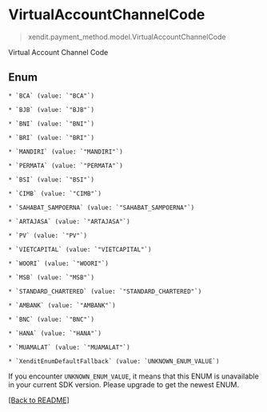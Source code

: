 # VirtualAccountChannelCode
> xendit.payment_method.model.VirtualAccountChannelCode

Virtual Account Channel Code


## Enum


    * `BCA` (value: `"BCA"`)

    * `BJB` (value: `"BJB"`)

    * `BNI` (value: `"BNI"`)

    * `BRI` (value: `"BRI"`)

    * `MANDIRI` (value: `"MANDIRI"`)

    * `PERMATA` (value: `"PERMATA"`)

    * `BSI` (value: `"BSI"`)

    * `CIMB` (value: `"CIMB"`)

    * `SAHABAT_SAMPOERNA` (value: `"SAHABAT_SAMPOERNA"`)

    * `ARTAJASA` (value: `"ARTAJASA"`)

    * `PV` (value: `"PV"`)

    * `VIETCAPITAL` (value: `"VIETCAPITAL"`)

    * `WOORI` (value: `"WOORI"`)

    * `MSB` (value: `"MSB"`)

    * `STANDARD_CHARTERED` (value: `"STANDARD_CHARTERED"`)

    * `AMBANK` (value: `"AMBANK"`)

    * `BNC` (value: `"BNC"`)

    * `HANA` (value: `"HANA"`)

    * `MUAMALAT` (value: `"MUAMALAT"`)

    * `XenditEnumDefaultFallback` (value: `UNKNOWN_ENUM_VALUE`)

If you encounter `UNKNOWN_ENUM_VALUE`, it means that this ENUM is unavailable in your current SDK version. Please upgrade to get the newest ENUM.

[[Back to README]](../../README.md)


